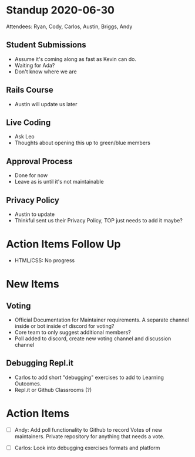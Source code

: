 # Standup 2020-06-30
Attendees: Ryan, Cody, Carlos, Austin, Briggs, Andy


## Student Submissions

* Assume it's coming along as fast as Kevin can do.
* Waiting for Ada?
* Don't know where we are

## Rails Course

* Austin will update us later

## Live Coding

* Ask Leo
* Thoughts about opening this up to green/blue members

##  Approval Process

* Done for now
* Leave as is until it's not maintainable

## Privacy Policy

* Austin to update
* Thinkful sent us their Privacy Policy, TOP just needs to add it maybe?

# Action Items Follow Up

* HTML/CSS: No progress

# New Items

## Voting
* Official Documentation for Maintainer requirements. A separate channel inside or bot inside of discord for voting?
* Core team to only suggest additional members?
* Poll added to discord, create new voting channel and discussion channel

## Debugging Repl.it
* Carlos to add short "debugging" exercises to add to Learning Outcomes.
* Repl.it or Github Classrooms (?)


# Action Items

- [ ] Andy: Add poll functionality to Github to record Votes of new maintainers. Private repository for anything that needs a vote.
- [ ] Carlos: Look into debugging exercises formats and platform


